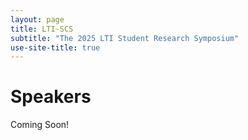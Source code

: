 ```yaml
---
layout: page
title: LTI-SCS
subtitle: "The 2025 LTI Student Research Symposium"
use-site-title: true
---
```


# Speakers
Coming Soon!
